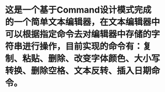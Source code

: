 # 这是一个基于Command设计模式完成的一个简单文本编辑器，在文本编辑器中可以根据指定命令去对编辑器中存储的字符串进行操作，目前实现的命令有：复制、粘贴、删除、改变字体颜色、大小写转换、删除空格、文本反转、插入日期命令。
